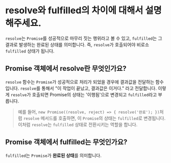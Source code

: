 # resolve와 fulfilled의 차이에 대해서 설명해주세요.

`resolve`는 `Promise`를 성공적으로 마무리 짓는 행위라고 볼 수 있고, `fulfilled`는 그 결과로 발생하는 완료된 상태를 의미합니다. 즉, `resolve`가 호출되어야 비로소 `fulfilled` 상태가 됩니다.

## Promise 객체에서 resolve란 무엇인가요?

`resolve` 함수는 `Promise`가 성공적으로 처리가 되었을 경우에 결과값을 전달하는 함수입니다. `resolve`를 통해서 "이 작업이 끝났고, 결과값은 이거다." 라고 전달합니다. 이렇게 `resolve`가 호출되면 Promise의 상태는 '이행됨'으로 변경되고 `fulfilled`라고 부릅니다.

> 예를 들어, `new Promise((resolve, reject) => { resolve('완료'); })`처럼 `resolve` 메서드를 호출하면, 이 `Promise`의 상태는 `fulfilled`로 변경됩니다. 이처럼 `resolve`는 `fulfilled` 상태로 전환시키는 역할을 합니다.

## Promise 객체에서 fulfilled는 무엇인가요?

`fulfilled`는 `Promise`가 **완료된 상태**를 의미합니다.
